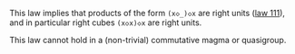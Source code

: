 This law implies that products of the form `(x◇_)◇x` are right units ([law 111](https://teorth.github.io/equational_theories/implications/?111)), and in particular right cubes `(x◇x)◇x` are right units.

This law cannot hold in a (non-trivial) commutative magma or quasigroup.
